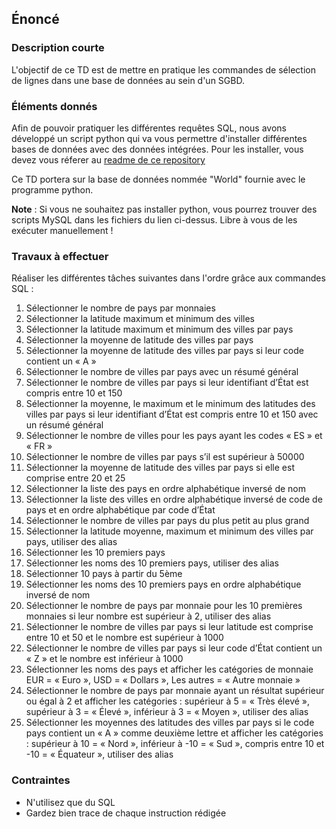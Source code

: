 ## Énoncé

### Description courte

L'objectif de ce TD est de mettre en pratique les commandes de sélection de lignes dans une base de données au sein d'un SGBD.

### Éléments donnés 

Afin de pouvoir pratiquer les différentes requêtes SQL, nous avons développé un script python qui va vous permettre d'installer différentes bases de données avec des données intégrées. Pour les installer, vous devez vous réferer au <a href="https://github.com/Microleadoff/database-installer-py" title="repository du code python d'installation des bases de données" target="_blank">readme de ce repository</a>

Ce TD portera sur la base de données nommée "World" fournie avec le programme python.

**Note** : Si vous ne souhaitez pas installer python, vous pourrez trouver des scripts MySQL dans les fichiers du lien ci-dessus. Libre à vous de les exécuter manuellement !

### Travaux à effectuer

Réaliser les différentes tâches suivantes dans l'ordre grâce aux commandes SQL :


1. Sélectionner le nombre de pays par monnaies
2. Sélectionner la latitude maximum et minimum des villes
3. Sélectionner la latitude maximum et minimum des villes par pays
4. Sélectionner la moyenne de latitude des villes par pays
5. Sélectionner la moyenne de latitude des villes par pays si leur code contient un « A »
6. Sélectionner le nombre de villes par pays avec un résumé général
7. Sélectionner le nombre de villes par pays si leur identifiant d’État est compris entre 10 et 150
8. Sélectionner la moyenne, le maximum et le minimum des latitudes des villes par pays si leur identifiant d’État est compris entre 10 et 150 avec un résumé général
9. Sélectionner le nombre de villes pour les pays ayant les codes « ES » et « FR »
10. Sélectionner le nombre de villes par pays s’il est supérieur à 50000
11. Sélectionner la moyenne de latitude des villes par pays si elle est comprise entre 20 et 25
12. Sélectionner la liste des pays en ordre alphabétique inversé de nom
13. Sélectionner la liste des villes en ordre alphabétique inversé de code de pays et en ordre alphabétique par code d’État
14. Sélectionner le nombre de villes par pays du plus petit au plus grand
15. Sélectionner la latitude moyenne, maximum et minimum des villes par pays, utiliser des alias
16. Sélectionner les 10 premiers pays
17. Sélectionner les noms des 10 premiers pays, utiliser des alias
18. Sélectionner 10 pays à partir du 5ème
19. Sélectionner les noms des 10 premiers pays en ordre alphabétique inversé de nom
20. Sélectionner le nombre de pays par monnaie pour les 10 premières monnaies si leur nombre est supérieur à 2, utiliser des alias
21. Sélectionner le nombre de villes par pays si leur latitude est comprise entre 10 et 50 et le nombre est supérieur à 1000
22. Sélectionner le nombre de villes par pays si leur code d’État contient un « Z » et le nombre est inférieur à 1000
23. Sélectionner les noms des pays et afficher les catégories de monnaie EUR = « Euro », USD = « Dollars », Les autres = « Autre monnaie »
24. Sélectionner le nombre de pays par monnaie ayant un résultat supérieur ou égal à 2 et afficher les catégories : supérieur à 5 = « Très élevé », supérieur à 3 = « Élevé », inférieur à 3 = « Moyen », utiliser des alias
25. Sélectionner les moyennes des latitudes des villes par pays si le code pays contient un « A » comme deuxième lettre et afficher les catégories : supérieur à 10 = « Nord », inférieur à -10 = « Sud », compris entre 10 et -10 = « Équateur », utiliser des alias

### Contraintes

- N'utilisez que du SQL
- Gardez bien trace de chaque instruction rédigée
